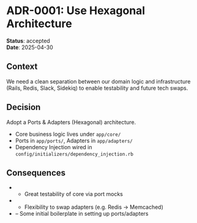 # ADR-0001: Use Hexagonal Architecture

**Status**: accepted  
**Date**: 2025-04-30

## Context
We need a clean separation between our domain logic and infrastructure (Rails, Redis, Slack, Sidekiq) to enable testability and future tech swaps.

## Decision
Adopt a Ports & Adapters (Hexagonal) architecture.  
- Core business logic lives under `app/core/`  
- Ports in `app/ports/`, Adapters in `app/adapters/`  
- Dependency Injection wired in `config/initializers/dependency_injection.rb`

## Consequences
- + Great testability of core via port mocks  
- + Flexibility to swap adapters (e.g. Redis → Memcached)  
- – Some initial boilerplate in setting up ports/adapters  